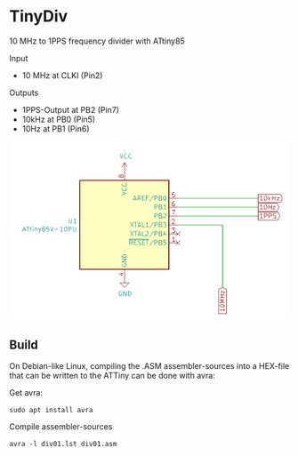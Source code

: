 # TinyDiv
10 MHz to 1PPS frequency divider with ATtiny85

Input
* 10 MHz at CLKI (Pin2)

Outputs
* 1PPS-Output at PB2 (Pin7)
* 10kHz at PB0 (Pin5)
* 10Hz at PB1 (Pin6)

![schematic](schematic.png)

## Build
On Debian-like Linux, compiling the .ASM assembler-sources into a HEX-file that can be written to the ATTiny can be done with avra:

Get avra:
```
sudo apt install avra
```

Compile assembler-sources
```
avra -l div01.lst div01.asm
```
